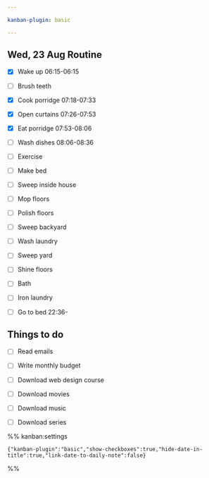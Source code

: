 ```yaml
---

kanban-plugin: basic

---
```


## Wed, 23 Aug Routine

- [x] Wake up 06:15-06:15
- [ ] Brush teeth
- [x] Cook porridge 07:18-07:33
- [x] Open curtains 07:26-07:53
- [x] Eat porridge 07:53-08:06
- [ ] Wash dishes 08:06-08:36
- [ ] Exercise
- [ ] Make bed
- [ ] Sweep inside house
- [ ] Mop floors
- [ ] Polish floors
- [ ] Sweep backyard
- [ ] Wash laundry
- [ ] Sweep yard
- [ ] Shine floors
- [ ] Bath
- [ ] Iron laundry
- [ ] Go to bed 22:36-


## Things to do

- [ ] Read emails
- [ ] Write monthly budget
- [ ] Download web design course
- [ ] Download movies
- [ ] Download music
- [ ] Download series




%% kanban:settings
```
{"kanban-plugin":"basic","show-checkboxes":true,"hide-date-in-title":true,"link-date-to-daily-note":false}
```
%%